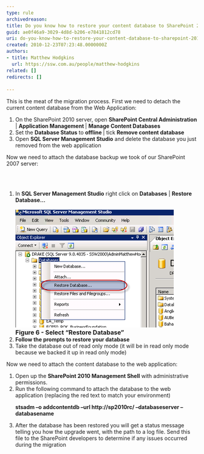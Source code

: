 ```yaml
---
type: rule
archivedreason: 
title: Do you know how to restore your content database to SharePoint 2010?
guid: ae0f46a9-3029-4d8d-b206-e7841812cd78
uri: do-you-know-how-to-restore-your-content-database-to-sharepoint-2010
created: 2010-12-23T07:23:48.0000000Z
authors:
- title: Matthew Hodgkins
  url: https://ssw.com.au/people/matthew-hodgkins
related: []
redirects: []

---
```




  <p>This is the meat of the migration process. First we need to detach the current content database from the Web Application:</p>
<ol>
    <li>On the SharePoint 2010 server, open <b>SharePoint Central Administration </b>| <b>Application Management </b>| <b>Manage Content Databases</b> </li>
    <li>Set the <b>Database Status</b> to <b>offline </b>| tick <b>Remove content database</b> </li>
    <li>Open <b>SQL Server Management Studio</b> and delete the database you just removed from the web application </li>
</ol>
<p>Now we need to attach the database backup we took of our SharePoint 2007 server:</p>

<br><excerpt class='endintro'></excerpt><br>

  <ol>
    <li>In <b>SQL Server Management Studio</b> right click on <b>Databases</b> | <b>Restore Database…<br>
    <br>
    <img alt="" src="RestoreDatabase.png" /><br>
    <b><font class="ms-rteCustom-FigureNormal" size="+0"><b>Figure 6 - Select “Restore Database”</b><br>
    </font></b>
    <li>Follow the prompts to restore your database </li>
    </b></li>
    <li>Take the database out of read only mode (it will be in read only mode because we backed it up in read only mode) </li>
</ol>
<p>Now we need to attach the content database to the web application:</p>
<ol>
    <li>Open up the <b>SharePoint 2010 Management Shell</b> with administrative permissions. </li>
    <li>Run the following command to attach the database to the web application (replacing the red text to match your environment)
    <p class="ms-rteCustom-CodeArea"><b>stsadm –o addcontentdb –url </b><b>http://sp2010rc/</b><b> –databaseserver <DatabaseServerName> –databasename <ContentDatabaseName></b> </p>
    </li>
    <li>After the database has been restored you will get a status message telling you how the upgrade went, with the path to a log file. Send this file to the SharePoint developers to determine if any issues occurred during the migration </li>
</ol>



